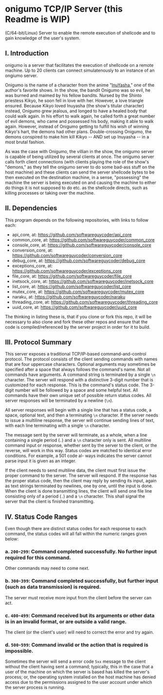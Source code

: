 # onigumo TCP/IP Server (this Readme is WIP)
(C/64-bit/Linux) Server to enable the remote execution of shellcode and to gain knowledge of the user's system.

## I.  Introduction
onigumo is a server that facilitates the execution of shellcode on a remote machine.  Up to 20 clients can connect simulatenously to an instance of an ongiumo server.

Onigumo is the name of a character from the anime "[InuYasha](https://en.wikipedia.org/wiki/Inuyasha)," one of the author's favorite shows.  In the show, the bandit Onigumo was so evil, he was burned and maimed by his fellow bandits.  Nursed by the Shinto priestess Kikyo, he soon fell in love with her.  However, a love triangle ensured.  Because Kikyo loved Inuyasha (the show's titular character) instead, Onigumo grew jealous, and longed to have a healed body that could walk again.  In his effort to walk again, he called forth a great number of evil demons, who came and possessed his body, making it able to walk again.  However, instead of Onigumo getting to fulfill his wish of winning Kikyo's hart, the demons had other plans.  Double-crossing Onigumo, the demons conspired to make him kill Kikyo -- AND set up Inuyasha -- in a most brutal fashion.

As was the case with Onigumo, the villian in the show, the onigumo server is capable of being utilized by several clients at once.  The onigumo server calls forth client connections (with clients playing the role of the show's "demons," as they tell the onigumo server to do some bad-ass stuff on the host machine) and these clients can send the server shellcode bytes to be then executed on the destination machine, in a sense, "possessing" the machine the server is being executed on and causing the machine to either do things it is not supposed to do etc.  as the shellcode directs, such as killing processes or taking over the machine.

## II.  Dependencies
This program depends on the following repositories, with links to follow each:
* api_core, at: https://github.com/softwareguycoder/api_core
* common_core, at: https://github.com/softwareguycoder/common_core
* console_core, at: https://github.com/softwareguycoder/console_core
* conversion_core, at: https://github.com/softwareguycoder/conversion_core
* debug_core, at: https://github.com/softwareguycoder/debug_core
* exceptions_core, at: https://github.com/softwareguycoder/exceptions_core
* file_core, at: https://github.com/softwareguycoder/file_core
* inetsock_core, at: https://github.com/softwareguycoder/inetsock_core
* list_core, at: https://github.com/softwareguycoder/list_core
* mutex_core, at: https://github.com/softwareguycoder/mutex_core
* naraku, at: https://github.com/softwareguycoder/naraku
* threading_core, at: https://github.com/softwareguycoder/threading_core
* uuid_core, at: https://github.com/softwareguycoder/uuid_core

The thinking in listing these is, that if you clone or fork this repo, it will be necessary to also clone and fork these other repos and ensure that the code is compiled/referenced by the server project in order for it to build.

## III.  Protocol Summary
This server exposes a traditional TCP/IP-based command-and-control protocol.  The protocol consists of the client sending commands with names that are four uppercase characters.  Optional arguments may sometimes be specified after a space that always follows the command's name.  Not all commands have arguments.  A command string is terminated by a single ```\n``` character.  The server will respond with a distinctive 3-digit number that is customized for each response.  This is the command's status code.  The 3-digit number will be followed by a space and some helpful text.  All commands have their own unique set of possible return status codes.  All server responses will be terminated by a newline (```\n```).  

All server responses will begin with a single line that has a status code, a space, optional text, and then a terminating ```\n``` character.  If the server needs to issue a multiline response, the server will continue sending lines of text, with each line terminating with a single ```\n``` character.  

The message sent by the server will terminate, as a whole, when a line containing a single period (```.```) and a ```\n``` character only is sent.  All multiline command input or response, whether sent by the server to the client, or the reverse, will work in this way.   Status codes are matched to identical error conditions.  For example, a 501 code al- ways indicates the server cannot parse input it is given as an integer.  

If the client needs to send multiline data, the client must first issue the proper command to the server.  The server will respond.  If the response has the proper status code, then the client may reply by sending its input, again as text strings terminated by newlines, one by one, until the input is done.  When the client is done transmitting lines, the client will send one file line consisting only of a  period (```.```) and a ```\n``` character.  This shall signal the server that the client is  finished transmitting.

## IV.  Status Code Ranges

Even though there are distinct status codes for each response to each command, the status codes will all fall within the numeric ranges given below:

### a. ```200```-```299```:   Command completed successfully.  No further input required for this command.
Other commands may need to come next.
### b. ```300```-```399```:  Command completed successfully, but further input (such as data transmission) is required.
The server must receive more input from the client before the server can act.
### c. ```400```-```499```: Command received but its arguments or other data is in an invalid format, or are outside a valid range.
The client (or the client's user) will need to correct the error and try again.
### d. ```500```-```599```:  Command invalid or the action that is required is impossible.
Sometimes the server will send a error code ```5xx``` message to the client without the client having sent a command; typically, this in the case that a user of the machine on which the server is based has killed the server's process; or, the operating system installed on the host machine has denied access due to the permissions assigned to the user account under which the server process is running.
